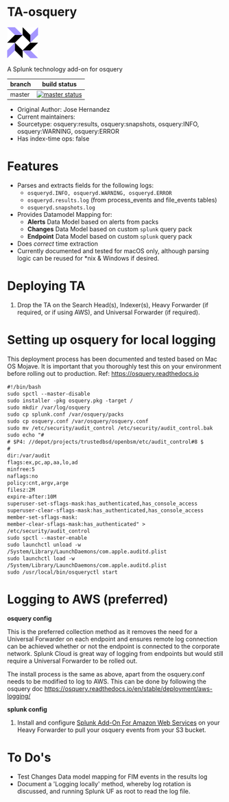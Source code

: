 TA-osquery
==========

![osquery-logo](static/appIcon_2x.png) 

A Splunk technology add-on for osquery

| branch | build status |
| ---    | ---          |
| master | [![master status](https://circleci.com/gh/it-kombinat/TA-osquery/tree/master.svg?style=svg)](https://circleci.com/gh/it-kombinat/TA-osquery/tree/master)

- Original Author: Jose Hernandez
- Current maintainers:
- Sourcetype: osquery:results, osquery:snapshots, osquery:INFO, osquery:WARNING, osquery:ERROR
- Has index-time ops: false



# Features
* Parses and extracts fields for the following logs: 
	* `osqueryd.INFO, osqueryd.WARNING, osqueryd.ERROR`
	* `osqueryd.results.log` (from process_events and file_events tables)
	* `osqueryd.snapshots.log`
* Provides Datamodel Mapping for:
	* **Alerts** Data Model based on alerts from packs
	* **Changes** Data Model based on custom `splunk` query pack
	* **Endpoint** Data Model based on custom `splunk` query pack
* Does _correct_ time extraction
* Currently documented and tested for macOS only, although parsing logic can be reused for \*nix & Windows if desired.

# Deploying TA
1. Drop the TA on the Search Head(s), Indexer(s), Heavy Forwarder (if required, or if using AWS), and Universal Forwarder (if required).

# Setting up osquery for local logging
This deployment process has been documented and tested based on Mac OS Mojave. It is important that you thoroughly test this on your environment before rolling out to production.
Ref: https://osquery.readthedocs.io

```
#!/bin/bash
sudo spctl --master-disable
sudo installer -pkg osquery.pkg -target /
sudo mkdir /var/log/osquery
sudo cp splunk.conf /var/osquery/packs
sudo cp osquery.conf /var/osquery/osquery.conf
sudo mv /etc/security/audit_control /etc/security/audit_control.bak
sudo echo "#
# $P4: //depot/projects/trustedbsd/openbsm/etc/audit_control#8 $
#
dir:/var/audit
flags:ex,pc,ap,aa,lo,ad
minfree:5
naflags:no
policy:cnt,argv,arge
filesz:2M
expire-after:10M
superuser-set-sflags-mask:has_authenticated,has_console_access
superuser-clear-sflags-mask:has_authenticated,has_console_access
member-set-sflags-mask:
member-clear-sflags-mask:has_authenticated" > /etc/security/audit_control
sudo spctl --master-enable
sudo launchctl unload -w /System/Library/LaunchDaemons/com.apple.auditd.plist
sudo launchctl load -w /System/Library/LaunchDaemons/com.apple.auditd.plist
sudo /usr/local/bin/osqueryctl start
```

# Logging to AWS (preferred)
**osquery config**

This is the preferred collection method as it removes the need for a Universal Forwarder on each endpoint and ensures remote log connection can be achieved whether or not the endpoint is connected to the corporate network. Splunk Cloud is great way of logging from endpoints but would still require a Universal Forwarder to be rolled out.

The install process is the same as above, apart from the osquery.conf needs to be modified to log to AWS. This can be done by following the osquery doc https://osquery.readthedocs.io/en/stable/deployment/aws-logging/

**splunk config**
1. Install and configure [Splunk Add-On For Amazon Web Services](https://splunkbase.splunk.com/app/1876/) on your Heavy Forwarder to pull your osquery events from your S3 bucket.


# To Do's
* Test Changes Data model mapping for FIM events in the results log
* Document a 'Logging locally' method, whereby log rotation is discussed, and running Splunk UF as root to read the log file.

